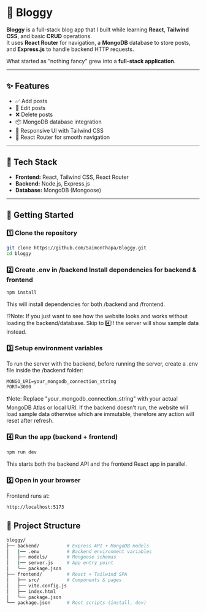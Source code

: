 # 📝 Bloggy

**Bloggy** is a full-stack blog app that I built while learning **React**, **Tailwind CSS**, and basic **CRUD** operations.  
It uses **React Router** for navigation, a **MongoDB** database to store posts, and **Express.js** to handle backend HTTP requests.  

What started as “nothing fancy” grew into a **full-stack application**. 

---

## ✨ Features

- ✅ Add posts  
- 📝 Edit posts  
- ❌ Delete posts  
- 📦 MongoDB database integration  
- 🎨 Responsive UI with Tailwind CSS  
- 🔗 React Router for smooth navigation  

---

## 📂 Tech Stack

- **Frontend:** React, Tailwind CSS, React Router  
- **Backend:** Node.js, Express.js  
- **Database:** MongoDB (Mongoose)  

---

## 🚀 Getting Started

### 1️⃣ Clone the repository
```bash
git clone https://github.com/SaimonThapa/Bloggy.git
cd bloggy
```
### 2️⃣ Create .env in /backend Install dependencies for backend & frontend
```bash
npm install
```
This will install dependencies for both /backend and /frontend.

⁉️Note: If you just want to see how the website looks and works without loading the backend/database. Skip to 4️⃣!! the server will show sample data instead.

### 3️⃣ Setup environment variables
To run the server with the backend, before running the server, create a .env file inside the /backend folder:
```env
MONGO_URI=your_mongodb_connection_string
PORT=3000
```
❗Note:
  Replace "your_mongodb_connection_string" with your actual MongoDB Atlas or local URI. If the backend doesn't run, the website will load sample data otherwise which are immutable, therefore any action will reset after refresh.

### 4️⃣ Run the app (backend + frontend)
```bash
npm run dev
```
This starts both the backend API and the frontend React app in parallel.


### 5️⃣ Open in your browser

Frontend runs at:
```
http://localhost:5173
```

## 📂 Project Structure
```bash
bloggy/
├── backend/          # Express API + MongoDB models
│   |── .env          # Backend environment variables
│   ├── models/       # Mongoose schemas
│   |── server.js     # App entry point
│   └── package.json
├── frontend/         # React + Tailwind SPA
│   ├── src/          # Components & pages
│   ├── vite.config.js
│   ├── index.html
│   └── package.json
└── package.json      # Root scripts (install, dev)
```
